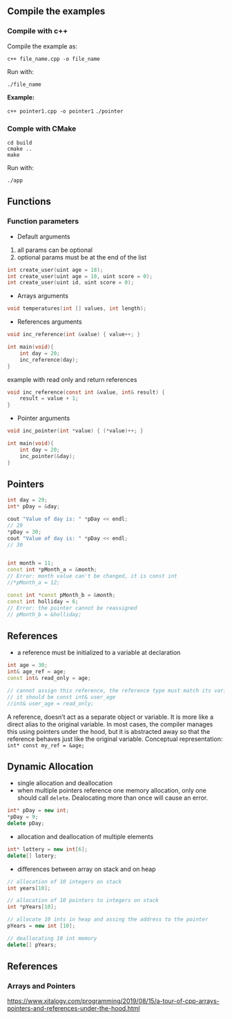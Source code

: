 ## Compile the examples

### Compile with c++

Compile the example as:

`c++ file_name.cpp -o file_name`

Run with:

`./file_name`

**Example:**

`c++ pointer1.cpp -o pointer1`
`./pointer`

### Comple with CMake

```
cd build
cmake ..
make
```

Run with:

`./app`

## Functions

### Function parameters

* Default arguments

1. all params can be optional
2. optional params must be at the end of the list

```c
int create_user(uint age = 18);
int create_user(uint age = 18, uint score = 0);
int create_user(uint id, uint score = 0);
```

* Arrays arguments 

```c
void temperatures(int [] values, int length);
```

* References arguments 

```c
void inc_reference(int &value) { value++; }

int main(void){
    int day = 20;
    inc_reference(day);
}
```
example with read only and return references
``` c
void inc_reference(const int &value, int& result) {
    result = value + 1;
}
```


* Pointer arguments 

```c
void inc_pointer(int *value) { (*value)++; }

int main(void){
    int day = 20;
    inc_pointer(&day);
}
```

## Pointers

```cpp
int day = 29;
int* pDay = &day;

cout "Value of day is: " *pDay << endl;
// 29
*pDay = 30;
cout "Value of day is: " *pDay << endl;
// 30


int month = 11;
const int *pMonth_a = &month;
// Error: month value can't be changed, it is const int
//*pMonth_a = 12;

const int *const pMonth_b = &month;
const int holliday = 6;
// Error: the pointer cannot be reassigned
// pMonth_b = &holliday; 
```

## References

* a reference must be initialized to a variable at declaration
```cpp
int age = 30;
int& age_ref = age;
const int& read_only = age;

// cannot assign this reference, the reference type must match its variable  
// it should be const int& user_age
//int& user_age = read_only;
```

A reference, doesn’t act as a separate object or variable. 
It is more like a direct alias to the original variable. 
In most cases, the compiler manages this using pointers under the hood, 
but it is abstracted away so that the reference behaves just like the original 
variable. 
Conceptual representation:
`int* const my_ref = &age;` 

## Dynamic Allocation

* single allocation and deallocation
* when multiple pointers reference one memory allocation, only one should call 
`delete`. Dealocating more than once will cause an error.

```cpp
int* pDay = new int;
*pDay = 9;
delete pDay;
```

* allocation and deallocation of multiple elements

```cpp
int* lottery = new int[6];
delete[] lotery;
```

* differences between array on stack and on heap
```cpp
// allocation of 10 integers on stack
int years[10];

// allocation of 10 pointers to integers on stack
int *pYears[10];

// allocate 10 ints in heap and assing the address to the pointer
pYears = new int [10];

// deallocating 10 int memory
delete[] pYears;

```

## References

### Arrays and Pointers

https://www.xitalogy.com/programming/2019/08/15/a-tour-of-cpp-arrays-pointers-and-references-under-the-hood.html
